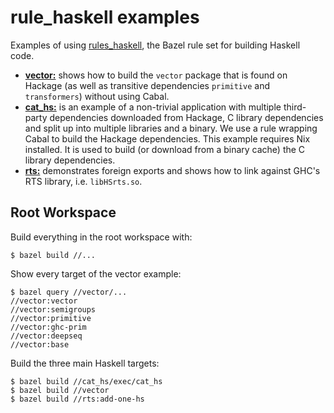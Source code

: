 # rule_haskell examples

Examples of using [rules_haskell][rules_haskell], the Bazel rule set
for building Haskell code.

* [**vector:**](./vector/) shows how to build the `vector` package
  that is found on Hackage (as well as transitive dependencies
  `primitive` and `transformers`) without using Cabal.
* [**cat_hs:**](./cat_hs/) is an example of a non-trivial application
  with multiple third-party dependencies downloaded from Hackage,
  C library dependencies and split up into multiple libraries and
  a binary. We use a rule wrapping Cabal to build the Hackage
  dependencies. This example requires Nix installed. It is used to
  build (or download from a binary cache) the C library dependencies.
* [**rts:**](./rts/) demonstrates foreign exports and shows how to
  link against GHC's RTS library, i.e. `libHSrts.so`.
  
## Root Workspace

Build everything in the root workspace with:

```
$ bazel build //...
```

Show every target of the vector example:

```
$ bazel query //vector/...
//vector:vector
//vector:semigroups
//vector:primitive
//vector:ghc-prim
//vector:deepseq
//vector:base
```

Build the three main Haskell targets:

```
$ bazel build //cat_hs/exec/cat_hs
$ bazel build //vector
$ bazel build //rts:add-one-hs
```

[rules_haskell]: https://github.com/tweag/rules_haskell
